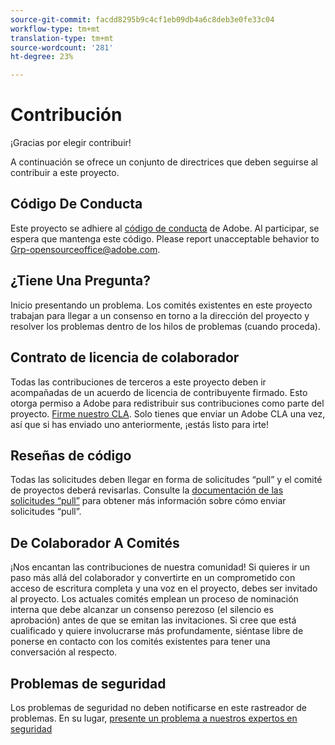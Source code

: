 ```yaml
---
source-git-commit: facdd8295b9c4cf1eb09db4a6c8deb3e0fe33c04
workflow-type: tm+mt
translation-type: tm+mt
source-wordcount: '281'
ht-degree: 23%

---
```


# Contribución

¡Gracias por elegir contribuir!

A continuación se ofrece un conjunto de directrices que deben seguirse al contribuir a este proyecto.

## Código De Conducta

Este proyecto se adhiere al [código de conducta](code-of-conduct.md) de Adobe. Al participar, se espera que mantenga este código. Please report unacceptable behavior to
[Grp-opensourceoffice@adobe.com](mailto:Grp-opensourceoffice@adobe.com).

## ¿Tiene Una Pregunta?

Inicio presentando un problema. Los comités existentes en este proyecto trabajan para llegar a un consenso en torno a la dirección del proyecto y resolver los problemas dentro de los hilos de problemas (cuando proceda).

## Contrato de licencia de colaborador

Todas las contribuciones de terceros a este proyecto deben ir acompañadas de un acuerdo de licencia de contribuyente firmado. Esto otorga permiso a Adobe para redistribuir sus contribuciones como parte del proyecto. [Firme nuestro CLA](https://opensource.adobe.com/cla.html). Solo tienes que enviar un Adobe CLA una vez, así que si has enviado uno anteriormente, ¡estás listo para irte!

## Reseñas de código

Todas las solicitudes deben llegar en forma de solicitudes “pull” y el comité de proyectos deberá revisarlas. Consulte la [documentación de las solicitudes “pull”](https://help.github.com/es/github/collaborating-with-issues-and-pull-requests/about-pull-requests) para obtener más información sobre cómo enviar solicitudes “pull”.

<!--
Lastly, please follow the [pull request template](PULL_REQUEST_TEMPLATE.md) when
submitting a pull request!
-->

## De Colaborador A Comités

¡Nos encantan las contribuciones de nuestra comunidad! Si quieres ir un paso más allá del colaborador y convertirte en un comprometido con acceso de escritura completa y una voz en el proyecto, debes ser invitado al proyecto. Los actuales comités emplean un proceso de nominación interna que debe alcanzar un consenso perezoso (el silencio es aprobación) antes de que se emitan las invitaciones. Si cree que está cualificado y quiere involucrarse más profundamente, siéntase libre de ponerse en contacto con los comités existentes para tener una conversación al respecto.

## Problemas de seguridad

Los problemas de seguridad no deben notificarse en este rastreador de problemas. En su lugar, [presente un problema a nuestros expertos en seguridad](https://helpx.adobe.com/security/alertus.html)
